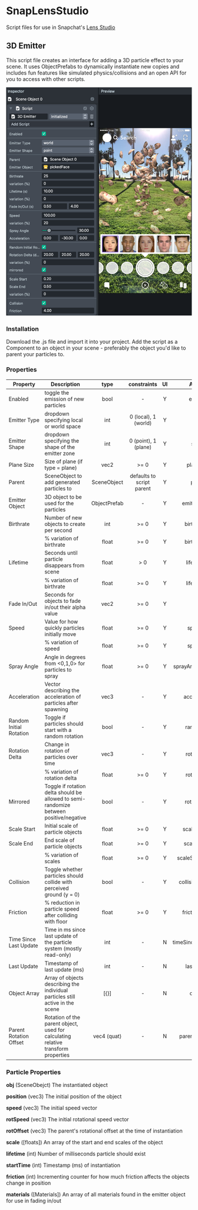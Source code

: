 # SnapLensStudio
Script files for use in Snapchat's [Lens Studio](https://lensstudio.snapchat.com/)

## 3D Emitter
This script file creates an interface for adding a 3D particle effect to your scene. It uses ObjectPrefabs to dynamically instantiate new copies and includes fun features like simulated physics/collisions and an open API for you to access with other scripts.

![UI Screenshot](https://github.com/haf-decent/SnapLensStudio/blob/master/3D%20Emitter%20Screenshot.png)

### Installation
Download the .js file and import it into your project. Add the script as a Component to an object in your scene - preferably the object you'd like to parent your particles to.

### Properties
| Property                	| Description                                                                            	|     type     	|        constraints        	| UI 	|        API key       	|
|-------------------------	|----------------------------------------------------------------------------------------	|:------------:	|:-------------------------:	|:--:	|:--------------------:	|
| Enabled                 	| toggle the emission of new particles                                                   	|     bool     	|             -             	|  Y 	|        enabled       	|
| Emitter Type            	| dropdown specifying local or world space                                               	|      int     	|    0 (local), 1 (world)   	|  Y 	|         type         	|
| Emitter Shape           	| dropdown specifying the shape of the emitter zone                                      	|      int     	|    0 (point), 1 (plane)   	|  Y 	|         shape        	|
| Plane Size              	| Size of plane (if type = plane)                                                        	| vec2         	| >= 0                      	| Y  	| planeSize            	|
| Parent                  	| SceneObject to add generated particles to                                              	| SceneObject  	| defaults to script parent 	| Y  	| parent               	|
| Emitter Object          	| 3D object to be used for the particles                                                 	| ObjectPrefab 	| -                         	| Y  	| emitterObject        	|
| Birthrate               	| Number of new objects to create per second                                             	| int          	| >= 0                      	| Y  	| birthrate[0]         	|
|                         	| % variation of birthrate                                                               	| float        	| >= 0                      	| Y  	| birthrate[1]         	|
| Lifetime                	| Seconds until particle disappears from scene                                           	| float        	| > 0                       	| Y  	| lifetime[0]          	|
|                         	| % variation of birthrate                                                               	| float        	| >= 0                      	| Y  	| lifetime[1]          	|
| Fade In/Out             	| Seconds for objects to fade in/out their alpha value                                   	| vec2         	| >= 0                      	| Y  	| fade                 	|
| Speed                   	| Value for how quickly particles initially move                                         	| float        	| >= 0                      	| Y  	| speed[0]             	|
|                         	| % variation of speed                                                                   	| float        	| >= 0                      	| Y  	| speed[1]             	|
| Spray Angle             	| Angle in degrees from <0,1,0> for particles to spray                                   	| float        	| >= 0                      	| Y  	| sprayAngle (radians) 	|
| Acceleration            	| Vector describing the acceleration of particles after spawning                         	| vec3         	| -                         	| Y  	| acceleration         	|
| Random Initial Rotation 	| Toggle if particles should start with a random rotation                                	| bool         	| -                         	| Y  	| randomRot            	|
| Rotation Delta          	| Change in rotation of particles over time                                              	| vec3         	| -                         	| Y  	| rotation[0]          	|
|                         	| % variation of rotation delta                                                          	| float        	| >= 0                      	| Y  	| rotation[1]          	|
| Mirrored                	| Toggle if rotation delta should be allowed to semi-randomize between positive/negative 	| bool         	| -                         	| Y  	| rotMirrored          	|
| Scale Start             	| Initial scale of particle objects                                                      	| float        	| >= 0                      	| Y  	| scaleStart[0]        	|
| Scale End               	| End scale of particle objects                                                          	| float        	| >= 0                      	| Y  	| scaleEnd[0]          	|
|                         	| % variation of scales                                                                  	| float        	| >= 0                      	| Y  	| scaleStart/End[1]    	|
| Collision               	| Toggle whether particles should collide with perceived ground (y = 0)                  	| bool         	| -                         	| Y  	| collisionEnabled     	|
| Friction                	| % reduction in particle speed after colliding with floor                               	| float        	| >= 0                      	| Y  	| frictionFactor       	|
| Time Since Last Update  	| Time in ms since last update of the particle system (mostly read-only)                 	| int          	| -                         	| N  	| timeSinceLastUpdate  	|
| Last Update             	| Timestamp of last update (ms)                                                          	| int          	| -                         	| N  	| lastUpdate           	|
| Object Array            	| Array of objects describing the individual particles still active in the scene         	| [{}]         	| -                         	| N  	| objects              	|
| Parent Rotation Offset  	| Rotation of the parent object, used for calculating relative transform properties      	| vec4 (quat)  	| -                         	| N  	| parentRotOffset      	|

### Particle Properties

**obj** (SceneObejct) The instantiated object

**position** (vec3) The initial position of the object

**speed** (vec3) The initial speed vector

**rotSpeed** (vec3) The initial rotational speed vector

**rotOffset** (vec3) The parent's rotational offset at the time of instantiation

**scale** ([floats]) An array of the start and end scales of the object

**lifetime** (int) Number of milliseconds particle should exist

**startTime** (int) Timestamp (ms) of instantiation

**friction** (int) Incrementing counter for how much friction affects the objects change in position

**materials** ([Materials]) An array of all materials found in the emitter object for use in fading in/out
